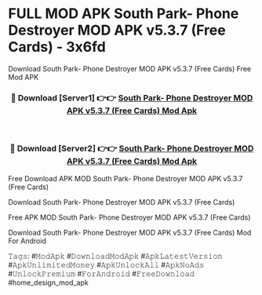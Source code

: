 # FULL MOD APK South Park- Phone Destroyer MOD APK v5.3.7 (Free Cards) - 3x6fd
Download South Park- Phone Destroyer MOD APK v5.3.7 (Free Cards) Free Mod APK

<div align="center">
<h3>🔴 Download [Server1] 👉👉 <a href="https://apk-comot.site?title=South_Park-_Phone_Destroyer_MOD_APK_v5.3.7_(Free_Cards)">South Park- Phone Destroyer MOD APK v5.3.7 (Free Cards) Mod Apk</a></h3><br>

<h3>🔴 Download [Server2] 👉👉 <a href="https://apk-comot.site?title=South_Park-_Phone_Destroyer_MOD_APK_v5.3.7_(Free_Cards)">South Park- Phone Destroyer MOD APK v5.3.7 (Free Cards) Mod Apk</a></h3>
</div>


Free Download APK MOD South Park- Phone Destroyer MOD APK v5.3.7 (Free Cards)

Download South Park- Phone Destroyer MOD APK v5.3.7 (Free Cards) 

Free APK MOD South Park- Phone Destroyer MOD APK v5.3.7 (Free Cards) 

Download South Park- Phone Destroyer MOD APK v5.3.7 (Free Cards) Mod For Android

𝚃𝚊𝚐𝚜: #𝙼𝚘𝚍𝙰𝚙𝚔 #𝙳𝚘𝚠𝚗𝚕𝚘𝚊𝚍𝙼𝚘𝚍𝙰𝚙𝚔 #𝙰𝚙𝚔𝙻𝚊𝚝𝚎𝚜𝚝𝚅𝚎𝚛𝚜𝚒𝚘𝚗 #𝙰𝚙𝚔𝚄𝚗𝚕𝚒𝚖𝚒𝚝𝚎𝚍𝙼𝚘𝚗𝚎𝚢 #𝙰𝚙𝚔𝚄𝚗𝚕𝚘𝚌𝚔𝙰𝚕𝚕 #𝙰𝚙𝚔𝙽𝚘𝙰𝚍𝚜 #𝚄𝚗𝚕𝚘𝚌𝚔𝙿𝚛𝚎𝚖𝚒𝚞𝚖 #𝙵𝚘𝚛𝙰𝚗𝚍𝚛𝚘𝚒𝚍 #𝙵𝚛𝚎𝚎𝙳𝚘𝚠𝚗𝚕𝚘𝚊𝚍 #home_design_mod_apk